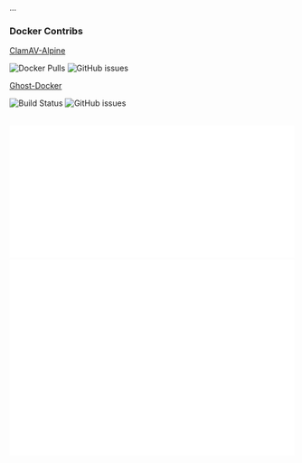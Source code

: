 
...

<p align="center">

### Docker Contribs

[ClamAV-Alpine](https://github.com/tquizzle/clamav-alpine)

![Docker Pulls](https://img.shields.io/docker/pulls/tquinnelly/clamav-alpine?style=for-the-badge)
![GitHub issues](https://img.shields.io/github/issues/tquizzle/clamav-alpine?style=for-the-badge)

[Ghost-Docker](https://github.com/tquizzle/ghost-docker)

![Build Status](https://img.shields.io/github/actions/workflow/status/tquizzle/ghost-docker/.github%2Fworkflows%2Fdocker-image.yml?style=for-the-badge)
![GitHub issues](https://img.shields.io/github/issues/tquizzle/ghost-docker?style=for-the-badge)

<br>
<picture>
  <img src="./github-metrics.svg" alt="Metrics">
</picture>

<picture>
  <img src="./metrics.plugin.isocalendar.fullyear.svg" alt="Metrics">
</picture>
